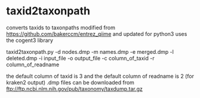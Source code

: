 # taxid2taxonpath
converts taxids to taxonpaths
modified from https://github.com/bakerccm/entrez_qiime and updated for python3
uses the cogent3 library

taxid2taxonpath.py 
-d nodes.dmp
-m names.dmp 
-e merged.dmp 
-l deleted.dmp 
-i input_file 
-o output_file 
-c column_of_taxid 
-r column_of_readname


the default column of taxid is 3 and the default column of readname is 2 (for kraken2 output)
.dmp files can be downloaded from ftp://ftp.ncbi.nlm.nih.gov/pub/taxonomy/taxdump.tar.gz

